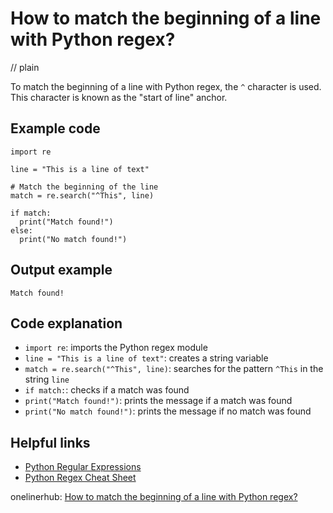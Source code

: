 # How to match the beginning of a line with Python regex?
// plain

To match the beginning of a line with Python regex, the `^` character is used. This character is known as the "start of line" anchor.

## Example code

```
import re

line = "This is a line of text"

# Match the beginning of the line
match = re.search("^This", line)

if match:
  print("Match found!")
else:
  print("No match found!")
```

## Output example

```
Match found!
```

## Code explanation

- `import re`: imports the Python regex module
- `line = "This is a line of text"`: creates a string variable
- `match = re.search("^This", line)`: searches for the pattern `^This` in the string `line`
- `if match:`: checks if a match was found
- `print("Match found!")`: prints the message if a match was found
- `print("No match found!")`: prints the message if no match was found

## Helpful links
- [Python Regular Expressions](https://docs.python.org/3/library/re.html)
- [Python Regex Cheat Sheet](https://www.dataquest.io/blog/regex-cheatsheet/)

onelinerhub: [How to match the beginning of a line with Python regex?](https://onelinerhub.com/python-regex/how-to-match-the-beginning-of-a-line-with-python-regex)